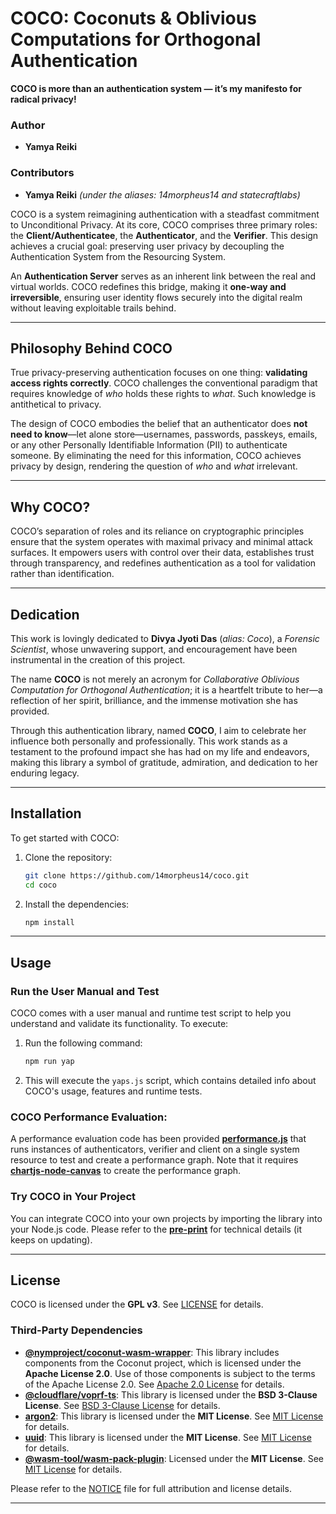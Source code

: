 # COCO: Coconuts & Oblivious Computations for Orthogonal Authentication

**COCO is more than an authentication system — it’s my manifesto for radical privacy!**  

### Author  
- **Yamya Reiki**  

### Contributors  
- **Yamya Reiki** *(under the aliases: 14morpheus14 and statecraftlabs)*  

COCO is a system reimagining authentication with a steadfast commitment to Unconditional Privacy. At its core, COCO comprises three primary roles: the **Client/Authenticatee**, the **Authenticator**, and the **Verifier**. This design achieves a crucial goal: preserving user privacy by decoupling the Authentication System from the Resourcing System.

An **Authentication Server** serves as an inherent link between the real and virtual worlds. COCO redefines this bridge, making it **one-way and irreversible**, ensuring user identity flows securely into the digital realm without leaving exploitable trails behind.

---

## Philosophy Behind COCO

True privacy-preserving authentication focuses on one thing: **validating access rights correctly**. COCO challenges the conventional paradigm that requires knowledge of *who* holds these rights to *what*. Such knowledge is antithetical to privacy.

The design of COCO embodies the belief that an authenticator does **not need to know**—let alone store—usernames, passwords, passkeys, emails, or any other Personally Identifiable Information (PII) to authenticate someone. By eliminating the need for this information, COCO achieves privacy by design, rendering the question of *who* and *what* irrelevant.

---

## Why COCO?

COCO’s separation of roles and its reliance on cryptographic principles ensure that the system operates with maximal privacy and minimal attack surfaces. It empowers users with control over their data, establishes trust through transparency, and redefines authentication as a tool for validation rather than identification.


---

## Dedication  

This work is lovingly dedicated to **Divya Jyoti Das** (*alias: Coco*), a *Forensic Scientist*, whose unwavering support, and encouragement have been instrumental in the creation of this project. 

The name **COCO** is not merely an acronym for *Collaborative Oblivious Computation for Orthogonal Authentication*; it is a heartfelt tribute to her—a reflection of her spirit, brilliance, and the immense motivation she has provided.  

Through this authentication library, named **COCO**, I aim to celebrate her influence both personally and professionally. This work stands as a testament to the profound impact she has had on my life and endeavors, making this library a symbol of gratitude, admiration, and dedication to her enduring legacy.

--- 

## Installation

To get started with COCO:

1. Clone the repository:
   ```bash
   git clone https://github.com/14morpheus14/coco.git
   cd coco
   ```

2. Install the dependencies:
   ```bash
   npm install
   ```

---

## Usage

### Run the User Manual and Test

COCO comes with a user manual and runtime test script to help you understand and validate its functionality. To execute:

1. Run the following command:
   ```bash
   npm run yap
   ```

2. This will execute the `yaps.js` script, which contains detailed info about COCO's usage, features and runtime tests.

### COCO Performance Evaluation:

A performance evaluation code has been provided **[performance.js](performance.js)** that runs instances of authenticators, verifier and client on a single system resource to test and create a performance graph. Note that it requires **[chartjs-node-canvas](https://www.npmjs.com/package/chartjs-node-canvas)** to create the performance graph. 

### Try COCO in Your Project

You can integrate COCO into your own projects by importing the library into your Node.js code. Please refer to the **[pre-print](COCO-preprint.pdf)** for technical details (it keeps on updating).

---

## License

COCO is licensed under the **GPL v3**. See [LICENSE](LICENSE) for details.

### Third-Party Dependencies

- **[@nymproject/coconut-wasm-wrapper](https://github.com/nymtech/coconut)**: This library includes components from the Coconut project, which is licensed under the **Apache License 2.0**. Use of those components is subject to the terms of the Apache License 2.0. See [Apache 2.0 License](https://www.apache.org/licenses/LICENSE-2.0) for details.
- **[@cloudflare/voprf-ts](https://www.npmjs.com/package/@cloudflare/voprf-ts)**: This library is licensed under the **BSD 3-Clause License**. See [BSD 3-Clause License](https://opensource.org/licenses/BSD-3-Clause) for details.
- **[argon2](https://www.npmjs.com/package/argon2)**: This library is licensed under the **MIT License**. See [MIT License](https://opensource.org/licenses/MIT) for details.
- **[uuid](https://www.npmjs.com/package/uuid)**: This library is licensed under the **MIT License**. See [MIT License](https://opensource.org/licenses/MIT) for details.
- **[@wasm-tool/wasm-pack-plugin](https://github.com/wasm-tool/wasm-pack-plugin)**: Licensed under the **MIT License**. See [MIT License](https://opensource.org/licenses/MIT) for details.

Please refer to the [NOTICE](NOTICE) file for full attribution and license details.

---
